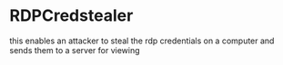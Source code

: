 # RDPCredstealer
this enables an attacker to steal the rdp credentials on a computer and sends them to a server for viewing 
